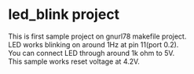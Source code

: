 # led_blink project  
This is first sample project on gnurl78 makefile project.   
LED works blinking on around 1Hz at pin 11(port 0.2).  
You can connect LED through around 1k ohm to 5V.  
This sample works reset voltage at 4.2V.